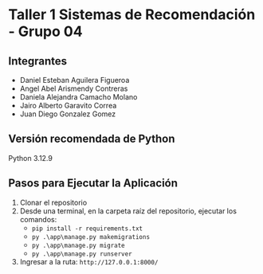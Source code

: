# Taller 1 Sistemas de Recomendación - Grupo 04

## Integrantes

- Daniel Esteban Aguilera Figueroa
- Angel Abel Arismendy Contreras
- Daniela Alejandra Camacho Molano
- Jairo Alberto Garavito Correa
- Juan Diego Gonzalez Gomez

## Versión recomendada de Python

Python 3.12.9

## Pasos para Ejecutar la Aplicación

1. Clonar el repositorio
2. Desde una terminal, en la carpeta raíz del repositorio, ejecutar los comandos:
   - `pip install -r requirements.txt`
   - `py .\app\manage.py makemigrations`
   - `py .\app\manage.py migrate`
   - `py .\app\manage.py runserver`
3. Ingresar a la ruta: `http://127.0.0.1:8000/`
